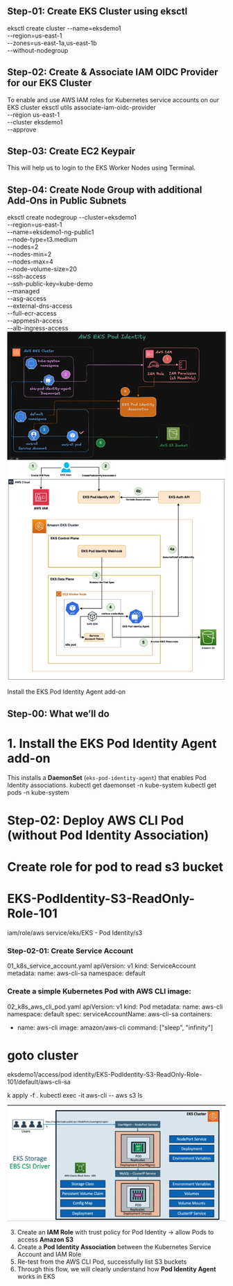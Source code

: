 ## Step-01: Create EKS Cluster using eksctl
eksctl create cluster --name=eksdemo1 \
                      --region=us-east-1 \
                      --zones=us-east-1a,us-east-1b \
                      --without-nodegroup 
## Step-02: Create & Associate IAM OIDC Provider for our EKS Cluster
To enable and use AWS IAM roles for Kubernetes service accounts on our EKS cluster
eksctl utils associate-iam-oidc-provider \
    --region us-east-1 \
    --cluster eksdemo1 \
    --approve
## Step-03: Create EC2 Keypair
This will help us to login to the EKS Worker Nodes using Terminal.

## Step-04: Create Node Group with additional Add-Ons in Public Subnets
eksctl create nodegroup --cluster=eksdemo1 \
                        --region=us-east-1 \
                        --name=eksdemo1-ng-public1 \
                        --node-type=t3.medium \
                        --nodes=2 \
                        --nodes-min=2 \
                        --nodes-max=4 \
                        --node-volume-size=20 \
                        --ssh-access \
                        --ssh-public-key=kube-demo \
                        --managed \
                        --asg-access \
                        --external-dns-access \
                        --full-ecr-access \
                        --appmesh-access \
                        --alb-ingress-access 
![alt text](image.png)
![alt text](image-1.png)

Install the EKS Pod Identity Agent add-on
## Step-00: What we’ll do
# 1. Install the **EKS Pod Identity Agent** add-on  
This installs a **DaemonSet** (`eks-pod-identity-agent`) that enables Pod Identity associations.
kubectl get daemonset -n kube-system
kubectl get pods -n kube-system

# Step-02: Deploy AWS CLI Pod (without Pod Identity Association)

# Create role for pod to read s3 bucket 
# EKS-PodIdentity-S3-ReadOnly-Role-101
iam/role/aws service/eks/EKS - Pod Identity/s3

### Step-02-01: Create Service Account 
01_k8s_service_account.yaml
apiVersion: v1
kind: ServiceAccount
metadata:
  name: aws-cli-sa
  namespace: default

### Create a simple Kubernetes Pod with AWS CLI image:
02_k8s_aws_cli_pod.yaml
apiVersion: v1
kind: Pod
metadata:
  name: aws-cli
  namespace: default
spec:
  serviceAccountName: aws-cli-sa
  containers:
  - name: aws-cli
    image: amazon/aws-cli
    command: ["sleep", "infinity"]

# goto cluster
eksdemo1/access/pod identity/EKS-PodIdentity-S3-ReadOnly-Role-101/default/aws-cli-sa

k apply -f .
kubectl exec -it aws-cli -- aws s3 ls

![alt text](image-2.png)

3. Create an **IAM Role** with trust policy for Pod Identity → allow Pods to access **Amazon S3**  
4. Create a **Pod Identity Association** between the Kubernetes Service Account and IAM Role  
5. Re-test from the AWS CLI Pod, successfully list S3 buckets  
6. Through this flow, we will clearly understand how **Pod Identity Agent** works in EKS  